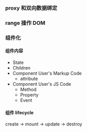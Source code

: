 ### proxy 和双向数据绑定

### range 操作 DOM

### 组件化

#### 组件内容
* State
* Children
* Component User's Markup Code
  * attribute
* Component User's JS Code
  * Method
  * Property
  * Event

#### 组件 lifecycle
  create -> mount -> update -> destroy